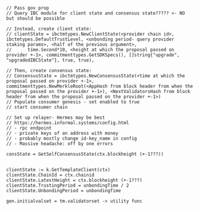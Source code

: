	// Pass gov prop
	// Query IBC module for client state and consensus state????? <- NO but should be possible
	
	// Instead, create client state:
	// clientState = ibctmtypes.NewClientState(<provider chain id>, ibctmtypes.DefaultTrustLevel, <unbonding period- query provider staking params>, <half of the previous argument>,
	// 		time.Second*10, <height at which the proposal passed on provider +-1>, commitmenttypes.GetSDKSpecs(), []string{"upgrade", "upgradedIBCState"}, true, true),
	
	// Then, create consensus state:
	// ConsensusState = ibctmtypes.NewConsensusState(<time at which the proposal passed on provider +-1>, commitmenttypes.NewMerkleRoot(<AppHash from block header from when the proposal passed on the provider +-1>), <NextValidatorsHash from block header from when the proposal passed on the provider +-1>)
	// Populate consumer genesis - set enabled to true
	// start consumer chain

	// Set up relayer- Hermes may be best
	// https://hermes.informal.systems/config.html
	// - rpc endpoint
	// - private keys of an address with money
	// - probably mostly change id-key_name in config
	// - Massive headache: off by one errors

	consState = GetSelfConsensusState(ctx.blockheight (+-1???))


	clientState := k.GetTemplateClient(ctx)
	clientState.ChainId = ctx.chainid
	clientState.LatestHeight = ctx.blockheight (+-1???)
	clientState.TrustingPeriod = unbondingTime / 2
	clientState.UnbondingPeriod = unbondingTime

	gen.initialvalset = tm.validatorset -> utility func

